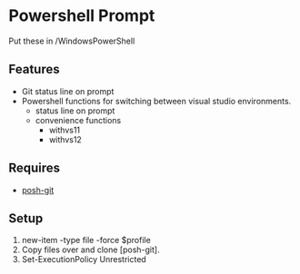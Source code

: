 # Powershell Prompt

Put these in <My Documents>/WindowsPowerShell

## Features

* Git status line on prompt
* Powershell functions for switching between visual studio environments.
  * status line on prompt
  * convenience functions
    * withvs11
    * withvs12

## Requires

* [posh-git](https://github.com/dahlbyk/posh-git)

## Setup

1. new-item -type file -force $profile
2. Copy files over and clone [posh-git].
3. Set-ExecutionPolicy Unrestricted
